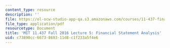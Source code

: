 ```yaml
---
content_type: resource
description: ''
file: https://ol-ocw-studio-app-qa.s3.amazonaws.com/courses/11-437-financing-economic-development-fall-2016/c73890cc6673869311d8c1f233a5f4e6_MIT11_437F16_Lec5.pdf
file_type: application/pdf
resourcetype: Document
title: 'MIT 11.437 Fall 2016 Lecture 5: Financial Statement Analysis'
uid: c73890cc-6673-8693-11d8-c1f233a5f4e6
---
```

